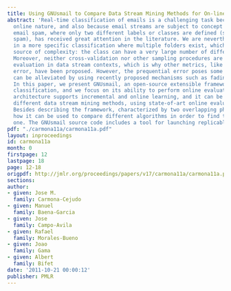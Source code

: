 ```yaml
---
title: Using GNUsmail to Compare Data Stream Mining Methods for On-line Email Classification
abstract: 'Real-time classification of emails is a challenging task because of its
  online nature, and also because email streams are subject to concept drift. Identifying
  email spam, where only two different labels or classes are defined (spam or not
  spam), has received great attention in the literature. We are nevertheless interested
  in a more specific classification where multiple folders exist, which is an additional
  source of complexity: the class can have a very large number of different values.
  Moreover, neither cross-validation nor other sampling procedures are suitable for
  evaluation in data stream contexts, which is why other metrics, like the prequential
  error, have been proposed. However, the prequential error poses some problems, which
  can be alleviated by using recently proposed mechanisms such as fading factors.
  In this paper, we present GNUsmail, an open-source extensible framework for email
  classification, and we focus on its ability to perform online evaluation. GNUsmails
  architecture supports incremental and online learning, and it can be used to compare
  different data stream mining methods, using state-of-art online evaluation metrics.
  Besides describing the framework, characterized by two overlapping phases, we show
  how it can be used to compare different algorithms in order to find the most appropriate
  one. The GNUsmail source code includes a tool for launching replicable experiments.'
pdf: "./carmona11a/carmona11a.pdf"
layout: inproceedings
id: carmona11a
month: 0
firstpage: 12
lastpage: 18
page: 12-18
origpdf: http://jmlr.org/proceedings/papers/v17/carmona11a/carmona11a.pdf
sections: 
author:
- given: Jose M.
  family: Carmona-Cejudo
- given: Manuel
  family: Baena-Garcia
- given: Jose
  family: Campo-Avila
- given: Rafael
  family: Morales-Bueno
- given: Joao
  family: Gama
- given: Albert
  family: Bifet
date: '2011-10-21 00:00:12'
publisher: PMLR
---
```

